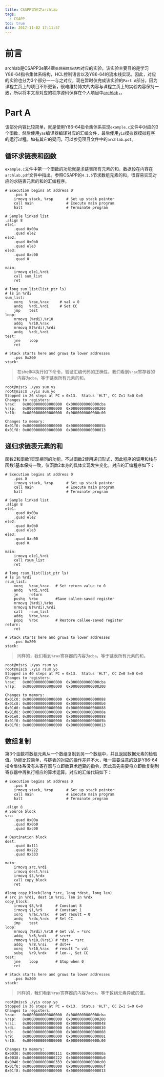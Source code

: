 ```yaml
---
title: CSAPP实验之archlab
tags:
  - CSAPP
toc: true
date: 2017-11-02 17:11:57
---
```

# 前言
archlab是CSAPP3e第4章`处理器体系结构`对应的实验，该实验主要目的是学习Y86-64指令集体系结构，HCL控制语言以及Y86-64的流水线实现。因此，对应的实验也分为3个部分一一与之对应，现在暂时仅完成该实验的`Part A`部分。因为课程主页上的项目不断更新，很难维持博文的内容与课程主页上的实验内容保持一致，所以将本文章对应的程序源码保存在个人项目中[archlab](https://gitee.com/zhoulee/CSAPP/tree/master/archlab)，。

# Part A
该部分内容比较简单，就是使用Y86-64指令集体系实现`example.c`文件中对应的3个函数，然后使用`yas`编译器编译对应的汇编文件，最后使用`yis`模拟器模拟程序的运行过程。如有其它的疑问，可以参见项目文件中的`archlab.pdf`。

## 循环求链表和函数
`example.c`文件中第一个函数的功能就是求链表所有元素的和，数据段在内容在`archlab.pdf`文件中指出。参照CSAPP的`4.1.5`节求数组元素的和，很容易实现对应的求链表元素的和的汇编程序。
<!--more-->
``` x86asm
# Execution begins at address 0
    .pos 0
    irmovq stack, %rsp      # Set up stack pointer
    call main               # Execute main program
    halt                    # Terminate program

# Sample linked list
.align 8
ele1:
    .quad 0x00a
    .quad ele2
ele2:
    .quad 0x0b0
    .quad ele3
ele3:
    .quad 0xc00
    .quad 0

main:
    irmovq ele1,%rdi
    call sum_list
    ret

# long sum_list(list_ptr ls)
# ls in %rdi
sum_list:
    xorq   %rax,%rax     # val = 0
    andq   %rdi,%rdi     # Set CC
    jmp    test
loop:
    mrmovq (%rdi),%r10
    addq   %r10,%rax
    mrmovq 8(%rdi),%rdi
    andq   %rdi,%rdi
test:
    jne    loop
    ret

# Stack starts here and grows to lower addresses
    .pos 0x200
stack:
```
>在shell中执行如下命令，验证汇编代码的正确性。我们看到`%rax`寄存器的内容为`cba`，等于链表所有元素的和。
``` shell
root@misc$ ./yas sum.ys
root@misc$ ./yis sum.yo
Stopped in 26 steps at PC = 0x13.  Status 'HLT', CC Z=1 S=0 O=0
Changes to registers:
%rax:   0x0000000000000000  0x0000000000000cba
%rsp:   0x0000000000000000  0x0000000000000200
%r10:   0x0000000000000000  0x0000000000000c00

Changes to memory:
0x01f0: 0x0000000000000000  0x000000000000005b
0x01f8: 0x0000000000000000  0x0000000000000013
```

## 递归求链表元素的和
函数2和函数1实现相同的功能，不过函数2使用递归形式，因此程序的调用和栈与函数1基本保持一致，仅函数2本身的具体实现发生变化。对应的汇编程序如下：
``` x86asm
# Execution begins at address 0
    .pos 0
    irmovq stack, %rsp      # Set up stack pointer
    call main               # Execute main program
    halt                    # Terminate program

# Sample linked list
.align 8
ele1:
    .quad 0x00a
    .quad ele2
ele2:
    .quad 0x0b0
    .quad ele3
ele3:
    .quad 0xc00
    .quad 0

main:
    irmovq ele1,%rdi
    call rsum_list
    ret

# long rsum_list(list_ptr ls)
# ls in %rdi
rsum_list:
    xorq   %rax,%rax   # Set return value to 0
    andq   %rdi,%rdi
    je     return
    pushq  %rbx        #Save callee-saved register
    mrmovq (%rdi),%rbx
    mrmovq 8(%rdi),%rdi
    call   rsum_list
    addq   %rbx,%rax
    popq   %rbx        # Restore callee-saved register
return:
    ret

# Stack starts here and grows to lower addresses
    .pos 0x200
stack:
```
>同样的，我们看到`%rax`寄存器的内容为`cba`，等于链表所有元素的和。
``` shell
root@misc$ ./yas rsum.ys
root@misc$ ./yis rsum.yo
Stopped in 40 steps at PC = 0x13.  Status 'HLT', CC Z=0 S=0 O=0
Changes to registers:
%rax:   0x0000000000000000  0x0000000000000cba
%rsp:   0x0000000000000000  0x0000000000000200

Changes to memory:
0x01c0: 0x0000000000000000  0x0000000000000088
0x01c8: 0x0000000000000000  0x00000000000000b0
0x01d0: 0x0000000000000000  0x0000000000000088
0x01d8: 0x0000000000000000  0x000000000000000a
0x01e0: 0x0000000000000000  0x0000000000000088
0x01f0: 0x0000000000000000  0x000000000000005b
0x01f8: 0x0000000000000000  0x0000000000000013
```

## 数组复制
第3个函数将数组元素从一个数组复制到另一个数组中，并且返回数据元素的检验值。功能比较简单，与链表的对应的操作差异不大，唯一需要注意的就是Y86-64指令集体系没有从寄存器与立即数算术运算的指令，因此首先需要将立即数复制到寄存器中再执行相应的算术运算。对应的汇编代码如下：
```
# Execution begins at address 0
    .pos 0
    irmovq stack, %rsp      # Set up stack pointer
    call main               # Execute main program
    halt                    # Terminate program

.align 8
# Source block
src:
    .quad 0x00a
    .quad 0x0b0
    .quad 0xc00

# Destination block
dest:
    .quad 0x111
    .quad 0x222
    .quad 0x333

main:
    irmovq src,%rdi
    irmovq dest,%rsi
    irmovq $3,%rdx
    call copy_block
    ret

#long copy_block(long *src, long *dest, long len)
# src in %rdi, dest in %rsi, len in %rdx
copy_block:
    irmovq $8,%r8      # Constant 8
    irmovq $1,%r9      # Constant 1
    xorq   %rax,%rax   # Set result = 0
    andq   %rdx,%rdx   # Set CC
    jmp    test
loop:
    mrmovq (%rdi),%r10 # Get val = *src
    addq   %r8,%rdi    # src++
    rmmovq %r10,(%rsi) # *dst = *src
    addq   %r8,%rsi    # dst++
    xorq   %r10,%rax   # result ^= val
    subq   %r9,%rdx    # len--, Set CC
test:
    jne    loop        # Stop when 0
    ret

# Stack starts here and grows to lower addresses
    .pos 0x200
stack:
```
>同样的，我们看到`%rax`寄存器的内容为`cba`，等于数组元素异或的值。
``` shell
root@misc$ ./yis copy.yo
Stopped in 36 steps at PC = 0x13.  Status 'HLT', CC Z=1 S=0 O=0
Changes to registers:
%rax:   0x0000000000000000  0x0000000000000cba
%rsp:   0x0000000000000000  0x0000000000000200
%rsi:   0x0000000000000000  0x0000000000000048
%rdi:   0x0000000000000000  0x0000000000000030
%r8:    0x0000000000000000  0x0000000000000008
%r9:    0x0000000000000000  0x0000000000000001
%r10:   0x0000000000000000  0x0000000000000c00

Changes to memory:
0x0030: 0x0000000000000111  0x000000000000000a
0x0038: 0x0000000000000222  0x00000000000000b0
0x0040: 0x0000000000000333  0x0000000000000c00
0x01f0: 0x0000000000000000  0x000000000000006f
0x01f8: 0x0000000000000000  0x0000000000000013
```
